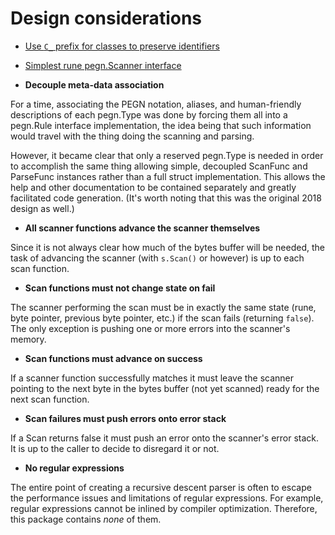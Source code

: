 # Design considerations

* [Use `C_` prefix for classes to preserve identifiers](../3?L)
* [Simplest rune pegn.Scanner interface](../4?L)

* **Decouple meta-data association**

For a time, associating the PEGN notation, aliases, and human-friendly descriptions of each pegn.Type was done by forcing them all into a pegn.Rule interface implementation, the idea being that such information would travel with the thing doing the scanning and parsing.

However, it became clear that only a reserved pegn.Type is needed in order to accomplish the same thing allowing simple, decoupled ScanFunc and ParseFunc instances rather than a full struct implementation. This allows the help and other documentation to be contained separately and greatly facilitated code generation. (It's worth noting that this was the original 2018 design as well.)

* **All scanner functions advance the scanner themselves**

Since it is not always clear how much of the bytes buffer will be
needed, the task of advancing the scanner (with `s.Scan()` or however)
is up to each scan function.

* **Scan functions must not change state on fail**

The scanner performing the scan must be in exactly the same state (rune,
byte pointer, previous byte pointer, etc.) if the scan fails (returning
`false`). The only exception is pushing one or more errors into the scanner's memory.

* **Scan functions must advance on success**

If a scanner function successfully matches it must leave the scanner
pointing to the next byte in the bytes buffer (not yet scanned) ready
for the next scan function.

* **Scan failures must push errors onto error stack**

If a Scan returns false it must push an error onto the scanner's error stack. It is up to the caller to decide to disregard it or not.

* **No regular expressions**

The entire point of creating a recursive descent parser is often to
escape the performance issues and limitations of regular expressions.
For example, regular expressions cannot be inlined by compiler
optimization. Therefore, this package contains *none* of them.

